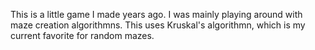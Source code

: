This is a little game I made years ago.
I was mainly playing around with maze creation algorithmns.
This uses Kruskal's algorithmn, which is my current favorite for random mazes.
